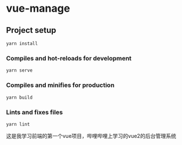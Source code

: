 # vue-manage
## Project setup
```
yarn install
```

### Compiles and hot-reloads for development
```
yarn serve
```

### Compiles and minifies for production
```
yarn build
```

### Lints and fixes files
```
yarn lint
```
这是我学习前端的第一个vue项目，哔哩哔哩上学习的vue2的后台管理系统
